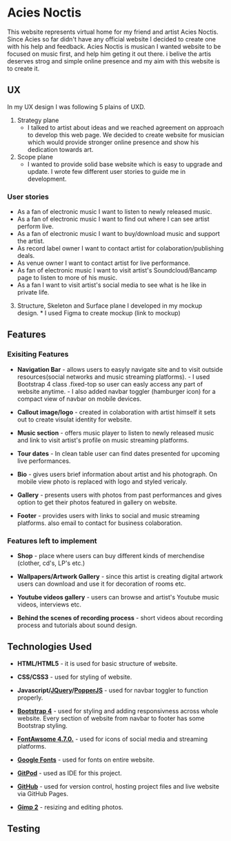 # Acies Noctis

This website represents virtual home for my friend and artist Acies Noctis. Since Acies so far didn't have any official website I decided to create one with his help and feedback.
Acies Noctis is musican I wanted website to be focused on music first, and help him geting it out there. i belive the artis deserves strog and simple online presence and my aim with this website is to create it.

## UX
In my UX design I was following 5 plains of UXD.
1. Strategy plane
    * I talked to artist about ideas and we reached agreement on approach to develop this web page. 
    We decided to create website for musician which would provide stronger online presence and show his dedication towards art. 
2. Scope plane
    * I wanted to provide solid base website which is easy to upgrade and update.
    I wrote few different user stories to guide me in development.

### User stories

* As a fan of electronic music I want to listen to newly released music.
* As a fan of electronic music I want to find out where I can see artist perform live.
* As a fan of electronic music I want to buy/download music and support the artist.
* As record label owner I want to contact artist for colaboration/publishing deals.
* As venue owner I want to contact artist for live performance.
* As fan of electronic music I want to visit artist's Soundcloud/Bancamp page to listen to more of his music.
* As a fan I want to visit artist's social media to see what is he like in private life.

3. Structure, Skeleton and Surface plane I developed in my mockup design.
            * I used Figma to create mockup (link to mockup)
## Features

### Exisiting Features

* **Navigation Bar** - allows users to easyly navigate site and to visit outside resources(social networks and music streaming platforms).
                     - I used Bootstrap 4 class .fixed-top so user can easly access any part of website anytime.
                     - I also added navbar toggler (hamburger icon) for a compact view of navbar on mobile devices.

* **Callout image/logo** - created in colaboration with artist himself it sets out to create visulat identity for website.

* **Music section** - offers music player to listen to newly released music and link to visit artist's profile on music streaming platforms.

* **Tour dates** - In clean table user can find dates presented for upcoming  live performances.

* **Bio** - gives users brief information about artist and his photograph. On mobile view photo is replaced with logo and styled vericaly.

* **Gallery** - presents users with photos from past performances and gives option to get their photos featured in gallery on website.

* **Footer** - provides users with links to social and music streaming platforms. also email to contact for business colaboration.


### Features left to implement

* **Shop** - place where users can buy different kinds of merchendise (clother, cd's, LP's etc.)

* **Wallpapers/Artwork Gallery** - since this artist is creating digital artwork users can download and use it for decoration of rooms etc.

* **Youtube videos gallery** - users can browse and artist's Youtube music videos, interviews etc.

* **Behind the scenes of recording process** - short videos about recording process and tutorials about sound design.


## Technologies Used

* **HTML/HTML5** - it is used for basic structure of website.

* **CSS/CSS3** - used for styling of website.

* **Javascript/[JQuery](https://jquery.com/)/[PopperJS](https://popper.js.org/)** - used for navbar toggler to function properly.

* **[Bootstrap 4](https://getbootstrap.com/)** - used for styling and adding responsivness across whole website. Every section of website from navbar to footer has some Bootstrap styling.

* **[FontAwsome 4.7.0.](https://fontawesome.com/)** - used for icons of social media and streaming platforms.

* **[Google Fonts](https://fonts.google.com/)** - used for fonts on entire website.

* **[GitPod](https://www.gitpod.io/)** -  used as IDE for this project.

* **[GitHub](https://github.com/)** - used for version control, hosting project files and live website via GitHub Pages.

* **[Gimp 2](https://www.gimp.org/)** - resizing and editing photos.


## Testing












